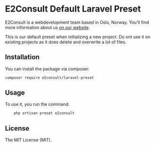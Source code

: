 # E2Consult Default Laravel Preset

E2Consult is a webdevelopment team based in Oslo, Norway. You'll find more information about us [on our website](https://e2consult.no).

This is our default preset when initializing a new project. Do ont use it on existing projects as it does delete and overwrite a lot of files.

## Installation

You can install the package via composer:

```bash
composer require e2consult/laravel-preset
```

## Usage

To use it, you run the command:

``` php
    php artisan preset e2consult
```

## License

The MIT License (MIT).
